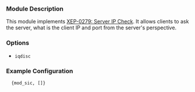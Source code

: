 ### Module Description

This module implements [XEP-0279: Server IP Check](http://xmpp.org/extensions/xep-0279.html). It allows clients to ask the server, what is the client IP and port from the server's perspective.

### Options

* `iqdisc`

### Example Configuration

```
  {mod_sic, []}
```
